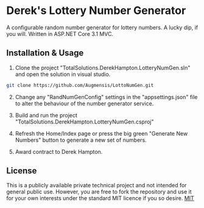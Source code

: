 # Derek's Lottery Number Generator

A configurable random number generator for lottery numbers. A lucky dip, if you will.
Written in ASP.NET Core 3.1 MVC.

## Installation & Usage

1. Clone the project "TotalSolutions.DerekHampton.LotteryNumGen.sln" and open the solution in visual studio.

```bash
git clone https://github.com/Augmensis/LottoNumGen.git
```

2. Change any "RandNumGenConfig" settings in the "appsettings.json" file to alter the behaviour of the number generator service.

3. Build and run the project "TotalSolutions.DerekHampton.LotteryNumGen.csproj"

4. Refresh the Home/Index page or press the big green "Generate New Numbers" button to generate a new set of numbers.

5. Award contract to Derek Hampton.


## License
This is a publicly available private technical project and not intended for general public use. However, you are free to fork the repository and use it for your own interests under the standard MIT licence if you so desire.
[MIT](https://choosealicense.com/licenses/mit/)